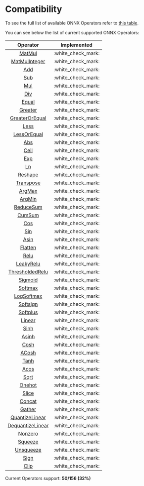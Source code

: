 # Compatibility

To see the full list of available ONNX Operators refer to [this table](https://github.com/onnx/onnx/blob/main/docs/Operators.md).

You can see below the list of current supported ONNX Operators:

|                            Operator                             |     Implemented      |
| :-------------------------------------------------------------: | :------------------: |
|           [MatMul](operators/tensor/tensor.matmul.md)           | :white\_check\_mark: |
|       [MatMulInteger](operators/tensor/tensor.matmul.md)        | :white\_check\_mark: |
|         [Add](operators/tensor/#arithmetic-operations)          | :white\_check\_mark: |
|         [Sub](operators/tensor/#arithmetic-operations)          | :white\_check\_mark: |
|         [Mul](operators/tensor/#arithmetic-operations)          | :white\_check\_mark: |
|         [Div](operators/tensor/#arithmetic-operations)          | :white\_check\_mark: |
|            [Equal](operators/tensor/tensor.equal.md)            | :white\_check\_mark: |
|          [Greater](operators/tensor/tensor.greater.md)          | :white\_check\_mark: |
|   [GreaterOrEqual](operators/tensor/tensor.greater\_equal.md)   | :white\_check\_mark: |
|             [Less](operators/tensor/tensor.less.md)             | :white\_check\_mark: |
|      [LessOrEqual](operators/tensor/tensor.less\_equal.md)      | :white\_check\_mark: |
|              [Abs](operators/tensor/tensor.abs.md)              | :white\_check\_mark: |
|             [Ceil](operators/tensor/tensor.ceil.md)             | :white\_check\_mark: |
|              [Exp](operators/tensor/tensor.exp.md)              | :white\_check\_mark: |
|              [Ln](operators/tensor/tensor.log.md)               | :white\_check\_mark: |
|          [Reshape](operators/tensor/tensor.reshape.md)          | :white\_check\_mark: |
|        [Transpose](operators/tensor/tensor.transpose.md)        | :white\_check\_mark: |
|           [ArgMax](operators/tensor/tensor.argmax.md)           | :white\_check\_mark: |
|           [ArgMin](operators/tensor/tensor.argmin.md)           | :white\_check\_mark: |
|       [ReduceSum](operators/tensor/tensor.reduce\_sum.md)       | :white\_check\_mark: |
|           [CumSum](operators/tensor/tensor.cumsum.md)           | :white\_check\_mark: |
|              [Cos](operators/tensor/tensor.cos.md)              | :white\_check\_mark: |
|              [Sin](operators/tensor/tensor.sin.md)              | :white\_check\_mark: |
|             [Asin](operators/tensor/tensor.asin.md)             | :white\_check\_mark: |
|          [Flatten](operators/tensor/tensor.flatten.md)          | :white\_check\_mark: |
|           [Relu](operators/neural-network/nn.relu.md)           | :white\_check\_mark: |
|     [LeakyRelu](operators/neural-network/nn.leaky\_relu.md)     | :white\_check\_mark: |
|[ThresholdedRelu](operators/neural-network/nn.thresholded\_relu.md)| :white\_check\_mark: |
|        [Sigmoid](operators/neural-network/nn.sigmoid.md)        | :white\_check\_mark: |
|        [Softmax](operators/neural-network/nn.softmax.md)        | :white\_check\_mark: |
|     [LogSoftmax](operators/neural-network/nn.logsoftmax.md)     | :white\_check\_mark: |
|       [Softsign](operators/neural-network/nn.softsign.md)       | :white\_check\_mark: |
|       [Softplus](operators/neural-network/nn.softplus.md)       | :white\_check\_mark: |
|         [Linear](operators/neural-network/nn.linear.md)         | :white\_check\_mark: |
|             [Sinh](operators/tensor/tensor.sinh.md)             | :white\_check\_mark: |
|            [Asinh](operators/tensor/tensor.asinh.md)            | :white\_check\_mark: |
|             [Cosh](operators/tensor/tensor.cosh.md)             | :white\_check\_mark: |
|            [ACosh](operators/tensor/tensor.acosh.md)            | :white\_check\_mark: |
|             [Tanh](operators/tensor/tensor.tanh.md)             | :white\_check\_mark: |
|             [Acos](operators/tensor/tensor.acos.md)             | :white\_check\_mark: |
|             [Sqrt](operators/tensor/tensor.sqrt.md)             | :white\_check\_mark: |
|           [Onehot](operators/tensor/tensor.onehot.md)           | :white\_check\_mark: |
|            [Slice](operators/tensor/tensor.slice.md)            | :white\_check\_mark: |
|           [Concat](operators/tensor/tensor.concat.md)           | :white\_check\_mark: |
|           [Gather](operators/tensor/tensor.gather.md)           | :white\_check\_mark: |
|  [QuantizeLinear](operators/tensor/tensor.quantize\_linear.md)  | :white\_check\_mark: |
| [DequantizeLinear](operators/tensor/tensor.quantize\_linear.md) | :white\_check\_mark: |
|          [Nonzero](operators/tensor/tensor.nonzero.md)          | :white\_check\_mark: |
|          [Squeeze](operators/tensor/tensor.squeeze.md)          | :white\_check\_mark: |
|        [Unsqueeze](operators/tensor/tensor.unsqueeze.md)        | :white\_check\_mark: |
|             [Sign](operators/tensor/tensor.sign.md)             | :white\_check\_mark: |
|             [Clip](operators/tensor/tensor.clip.md)             | :white\_check\_mark: |

Current Operators support: **50/156 (32%)**
